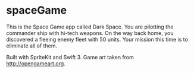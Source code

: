 # spaceGame
This is the Space Game app called Dark Space.
You are pilotting the commander ship with hi-tech weapons. On the way back home, you discovered a fleeing enemy fleet with 50 units. Your mission this time is to eliminate all of them.

Built with SpriteKit and Swift 3. Game art taken from http://opengameart.org.
